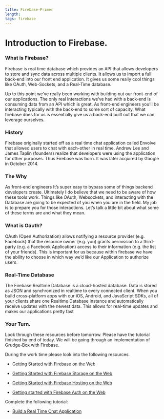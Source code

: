 ```yaml
---
title: Firebase-Primer
length:
tags: firebase
---
```


# Introduction to Firebase.

### What is Firebase?

Firebase is real time database which provides an API that allows developers to store and sync data across multiple clients. It allows us to import a full back-end into our front end application.  It gives us some really cool things like OAuth, Web-Sockets, and a Real-Time database.

Up to this point we’ve really been working with building out our front-end of our applications. The only real interactions we’ve had with a back-end is consuming data from an API which is great. As front-end engineers you’ll be interacting typically with the back-end to some sort of capacity. What firebase does for us is essentially give us a back-end built out that we can leverage ourselves.

### History

Firebase originally started off as a real time chat application called Envolve that allowed users to chat with each-other in real time. Andrew Lee and James Taplin (founders) realize that developers were using the application for other purposes. Thus Firebase was born. It was later acquired by Google in October 2014.

### The Why

As front-end engineers It’s super easy to bypass some of things backend developers create. Ultimately I do believe that we need to be aware of how these tools work. Things like OAuth, Websockets, and interacting with the Database are going to be expected of you when you are in the field. My job is to prepare you for those interactions. Let’s talk a little bit about what some of these terms are and what they mean.


### What is Oauth?

OAuth (Open Authorization)  allows notifying a resource provider (e.g. Facebook) that the resource owner (e.g. you) grants permission to a third-party (e.g. a Facebook Application) access to their information (e.g. the list of your friends).
This is important for us because within firebase we have the ability to choose in which way we’d like our Application to authorize users.

### Real-Time Database
The Firebase Realtime Database is a cloud-hosted database. Data is stored as JSON and synchronized in realtime to every connected client. When you build cross-platform apps with our iOS, Android, and JavaScript SDKs, all of your clients share one Realtime Database instance and automatically receive updates with the newest data.
This allows for real-time updates and makes our applications pretty fast

### Your Turn.

Look through these resources before tomorrow. Please have the tutorial finished by end of today. We will be going through an implementation of Grudge-Box with Firebase.

During the work time please look into the following resources.

- [Getting Started with Firebase on the Web](https://www.youtube.com/watch?v=k1D0_wFlXgo)

- [Getting Started with Firebase Storage on the Web](https://www.youtube.com/watch?v=SpxHVrpfGgU&index=13&list=PLl-K7zZEsYLnJVX_0zbKytptZGugPIbJR)

- [Getting Started with Firebase Hosting on the Web](https://www.youtube.com/watch?v=meofoNuK3vo&list=PLl-K7zZEsYLmnJ_FpMOZgyg6XcIGBu2OX&index=11)

- [Getting started with Firebase Auth on the Web](https://www.youtube.com/watch?v=-OKrloDzGpU&list=PLl-K7zZEsYLmnJ_FpMOZgyg6XcIGBu2OX&index=8)

Complete the following tutorial:

- [Build a Real Time Chat Application](https://codelabs.developers.google.com/codelabs/firebase-web/index.html?index=..%2F..%2Findex#0)
